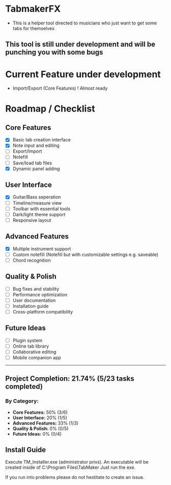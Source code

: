 # TabmakerFX
- This is a helper tool directed to musicians who just want to get some tabs for themselves

## This tool is still under development and will be punching you with some bugs

# Current Feature under development
- Import/Export (Core Features) ! Almost ready

# Roadmap / Checklist

## Core Features
- [x] Basic tab creation interface
- [x] Note input and editing
- [ ] Export/Import
- [ ] Notefill
- [ ] Save/load tab files
- [x] Dynamic panel adding

## User Interface
- [x] Guitar/Bass seperation
- [ ] Timeline/measure view
- [ ] Toolbar with essential tools
- [ ] Dark/light theme support
- [ ] Responsive layout

## Advanced Features
- [x] Multiple instrument support
- [ ] Custom notefill (Notefill but with customizable settings e.g. saveable)
- [ ] Chord recognition

## Quality & Polish
- [ ] Bug fixes and stability
- [ ] Performance optimization
- [ ] User documentation
- [ ] Installation guide
- [ ] Cross-platform compatibility

## Future Ideas
- [ ] Plugin system
- [ ] Online tab library
- [ ] Collaborative editing
- [ ] Mobile companion app

---

## Project Completion: **21.74%** (5/23 tasks completed)

### By Category:
- **Core Features:** 50% (3/6)
- **User Interface:** 20% (1/5)
- **Advanced Features:** 33% (1/3)
- **Quality & Polish:** 0% (0/5)
- **Future Ideas:** 0% (0/4)


## Install Guide
Execute TM_Installer.exe (administrator privs). An executable will be created inside of C:\Program Files\TabMaker
Just run the exe.

If you run into problems please do not hestitate to create an issue.
